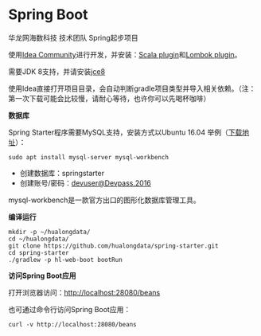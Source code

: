 # Spring Boot

华龙网海数科技 技术团队 Spring起步项目

使用[Idea Community](https://www.jetbrains.com/idea/download/)进行开发，并安装：[Scala plugin](https://plugins.jetbrains.com/plugin/?id=1347)和[Lombok plugin](https://plugins.jetbrains.com/plugin/6317)。 

需要JDK 8支持，并请安装[jce8](http://www.oracle.com/technetwork/java/javase/downloads/jce8-download-2133166.html)

使用Idea直接打开项目目录，会自动判断gradle项目类型并导入相关依赖。（注：第一次下载可能会比较慢，请耐心等待，也许你可以先喝杯咖啡）

**数据库**

Spring Starter程序需要MySQL支持，安装方式以Ubuntu 16.04 举例（[下载地址](http://mirrors.aliyun.com/ubuntu-releases/16.04.1/)）：

```
sudo apt install mysql-server mysql-workbench
```

- 创建数据库：springstarter
- 创建账号/密码：devuser@Devpass.2016

mysql-workbench是一款官方出口的图形化数据库管理工具。

**编译运行**

```
mkdir -p ~/hualongdata/
cd ~/hualongdata/
git clone https://github.com/hualongdata/spring-starter.git
cd spring-starter
./gradlew -p hl-web-boot bootRun
```

**访问Spring Boot应用**

打开浏览器访问：[http://localhost:28080/beans](http://localhost:28080/beans)

也可通过命令行访问Spring Boot应用：

```
curl -v http://localhost:28080/beans
```


